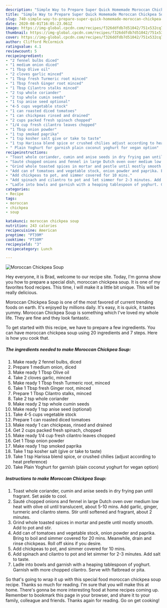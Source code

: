 ```yaml
---
description: "Simple Way to Prepare Super Quick Homemade Moroccan Chickpea Soup"
title: "Simple Way to Prepare Super Quick Homemade Moroccan Chickpea Soup"
slug: 740-simple-way-to-prepare-super-quick-homemade-moroccan-chickpea-soup
date: 2020-08-01T16:05:23.061Z
image: https://img-global.cpcdn.com/recipes/f326ddfdb7d51042/751x532cq70/moroccan-chickpea-soup-recipe-main-photo.jpg
thumbnail: https://img-global.cpcdn.com/recipes/f326ddfdb7d51042/751x532cq70/moroccan-chickpea-soup-recipe-main-photo.jpg
cover: https://img-global.cpcdn.com/recipes/f326ddfdb7d51042/751x532cq70/moroccan-chickpea-soup-recipe-main-photo.jpg
author: Clifford McCormick
ratingvalue: 4.1
reviewcount: 5
recipeingredient:
- "2 fennel bulbs diced"
- "1 medium onion diced"
- "1 Tbsp Olive oil"
- "2 cloves garlic minced"
- "1 Tbsp fresh Turmeric root minced"
- "1 Tbsp fresh Ginger root minced"
- "1 Tbsp Cilantro stalks minced"
- "2 tsp whole coriander"
- "2 tsp whole cumin seeds"
- "1 tsp anise seed optional"
- "4-5 cups vegetable stock"
- "1 can roasted diced tomatoes"
- "1 can chickpeas rinsed and drained"
- "2 cups packed fresh spinach chopped"
- "1/4 cup fresh cilantro leaves chopped"
- "1 Tbsp onion powder"
- "1 tsp smoked paprika"
- "1 tsp kosher salt give or take to taste"
- "1 tsp Harissa blend spice or crushed chilies adjust according to heat preference"
- " Plain Yoghurt for garnish plain coconut yoghurt for vegan option"
recipeinstructions:
- "Toast whole coriander, cumin and anise seeds in dry frying pan until fragrant. Set aside to cool."
- "Sauté chopped onions and fennel in large Dutch oven over medium low heat with olive oil until translucent, about 5-10 mins. Add garlic, ginger, turmeric and cilantro stems. Stir until softened and fragrant, about 2 minutes."
- "Grind whole toasted spices in mortar and pestle until mostly smooth. Add to pot and stir."
- "Add can of tomatoes and vegetable stock, onion powder and paprika. Bring to boil and simmer covered for 20 mins. Meanwhile, drain and rinse chickpeas. Roll off skins if you desire."
- "Add chickpeas to pot, and simmer covered for 10 mins."
- "Add spinach and cilantro to pot and let simmer for 2-3 minutes. Add salt to taste."
- "Ladle into bowls and garnish with a heaping tablespoon of yoghurt. Garnish with more chopped cilantro. Serve with flatbread or pita."
categories:
- Recipe
tags:
- moroccan
- chickpea
- soup

katakunci: moroccan chickpea soup 
nutrition: 243 calories
recipecuisine: American
preptime: "PT39M"
cooktime: "PT30M"
recipeyield: "3"
recipecategory: Lunch

---
```



![Moroccan Chickpea Soup](https://img-global.cpcdn.com/recipes/f326ddfdb7d51042/751x532cq70/moroccan-chickpea-soup-recipe-main-photo.jpg)

Hey everyone, it is Brad, welcome to our recipe site. Today, I'm gonna show you how to prepare a special dish, moroccan chickpea soup. It is one of my favorites food recipes. This time, I will make it a little bit unique. This will be really delicious.



Moroccan Chickpea Soup is one of the most favored of current trending foods on earth. It's enjoyed by millions daily. It's easy, it is quick, it tastes yummy. Moroccan Chickpea Soup is something which I've loved my whole life. They are fine and they look fantastic.


To get started with this recipe, we have to prepare a few ingredients. You can have moroccan chickpea soup using 20 ingredients and 7 steps. Here is how you cook that.

<!--inarticleads1-->

##### The ingredients needed to make Moroccan Chickpea Soup:

1. Make ready 2 fennel bulbs, diced
1. Prepare 1 medium onion, diced
1. Make ready 1 Tbsp Olive oil
1. Take 2 cloves garlic, minced
1. Make ready 1 Tbsp fresh Turmeric root, minced
1. Take 1 Tbsp fresh Ginger root, minced
1. Prepare 1 Tbsp Cilantro stalks, minced
1. Take 2 tsp whole coriander
1. Make ready 2 tsp whole cumin seeds
1. Make ready 1 tsp anise seed (optional)
1. Take 4-5 cups vegetable stock
1. Prepare 1 can roasted diced tomatoes
1. Make ready 1 can chickpeas, rinsed and drained
1. Get 2 cups packed fresh spinach, chopped
1. Make ready 1/4 cup fresh cilantro leaves chopped
1. Get 1 Tbsp onion powder
1. Make ready 1 tsp smoked paprika
1. Take 1 tsp kosher salt (give or take to taste)
1. Take 1 tsp Harissa blend spice, or crushed chilies (adjust according to heat preference)
1. Take  Plain Yoghurt for garnish (plain coconut yoghurt for vegan option)




<!--inarticleads2-->

##### Instructions to make Moroccan Chickpea Soup:

1. Toast whole coriander, cumin and anise seeds in dry frying pan until fragrant. Set aside to cool.
1. Sauté chopped onions and fennel in large Dutch oven over medium low heat with olive oil until translucent, about 5-10 mins. Add garlic, ginger, turmeric and cilantro stems. Stir until softened and fragrant, about 2 minutes.
1. Grind whole toasted spices in mortar and pestle until mostly smooth. Add to pot and stir.
1. Add can of tomatoes and vegetable stock, onion powder and paprika. Bring to boil and simmer covered for 20 mins. Meanwhile, drain and rinse chickpeas. Roll off skins if you desire.
1. Add chickpeas to pot, and simmer covered for 10 mins.
1. Add spinach and cilantro to pot and let simmer for 2-3 minutes. Add salt to taste.
1. Ladle into bowls and garnish with a heaping tablespoon of yoghurt. Garnish with more chopped cilantro. Serve with flatbread or pita.




So that's going to wrap it up with this special food moroccan chickpea soup recipe. Thanks so much for reading. I'm sure that you will make this at home. There's gonna be more interesting food at home recipes coming up. Remember to bookmark this page in your browser, and share it to your family, colleague and friends. Thanks again for reading. Go on get cooking!
